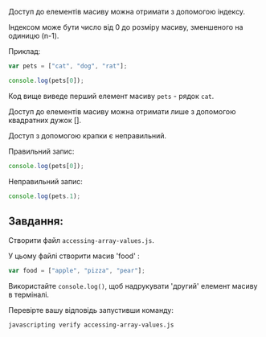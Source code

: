 Доступ до елементів масиву можна отримати з допомогою індексу.

Індексом може бути число від 0 до розміру масиву, зменшеного на одиницю (n-1).

Приклад:

```js
var pets = ["cat", "dog", "rat"];

console.log(pets[0]);
```

Код вище виведе перший елемент масиву `pets` - рядок `cat`.

Доступ до елементів масиву можна отримати лише з допомогою квадратних дужок [].

Доступ з допомогою крапки є неправильний.

Правильний запис:

```js
console.log(pets[0]);
```

Неправильний запис:

```js
console.log(pets.1);
```

## Завдання:

Створити файл `accessing-array-values.js`.

У цьому файлі створити масив 'food' :

```js
var food = ["apple", "pizza", "pear"];
```

Використайте `console.log()`, щоб надрукувати 'другий' елемент масиву в терміналі.

Перевірте вашу відповідь запустивши команду:

```bash
javascripting verify accessing-array-values.js
```
